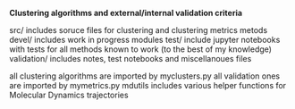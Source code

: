 **Clustering algorithms and external/internal validation criteria**

src/ includes soruce files for clustering and clustering metrics metods
devel/ includes work in progress modules
test/ include jupyter notebooks with tests for all methods known to work
(to the best of my knowledge)
validation/ includes notes, test notebooks and miscellanoues files

all clustering algorithms are imported by myclusters.py
all validation ones are imported by mymetrics.py
mdutils includes various helper functions for Molecular Dynamics 
trajectories



